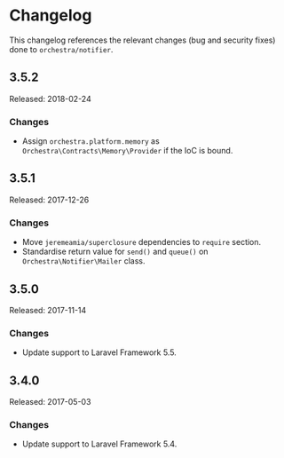 # Changelog

This changelog references the relevant changes (bug and security fixes) done to `orchestra/notifier`.

## 3.5.2

Released: 2018-02-24

### Changes

* Assign `orchestra.platform.memory` as `Orchestra\Contracts\Memory\Provider` if the IoC is bound.

## 3.5.1

Released: 2017-12-26

### Changes

* Move `jeremeamia/superclosure` dependencies to `require` section.
* Standardise return value for `send()` and `queue()` on `Orchestra\Notifier\Mailer` class.

## 3.5.0

Released: 2017-11-14

### Changes

* Update support to Laravel Framework 5.5.

## 3.4.0

Released: 2017-05-03

### Changes

* Update support to Laravel Framework 5.4.
